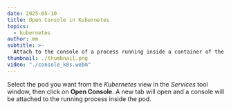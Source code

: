 ```yaml
---
date: 2025-05-10
title: Open Console in Kubernetes
topics:
  - kubernetes
author: mm
subtitle: >-
  Attach to the console of a process running inside a container of the selected pod.
thumbnail: ./thumbnail.png
video: "./console_k8s.webm"
---
```


Select the pod you want from the _Kubernetes_ view in the _Services_ tool window, then click on **Open Console**. A new tab will open and a console will be attached to the running process inside the pod.
